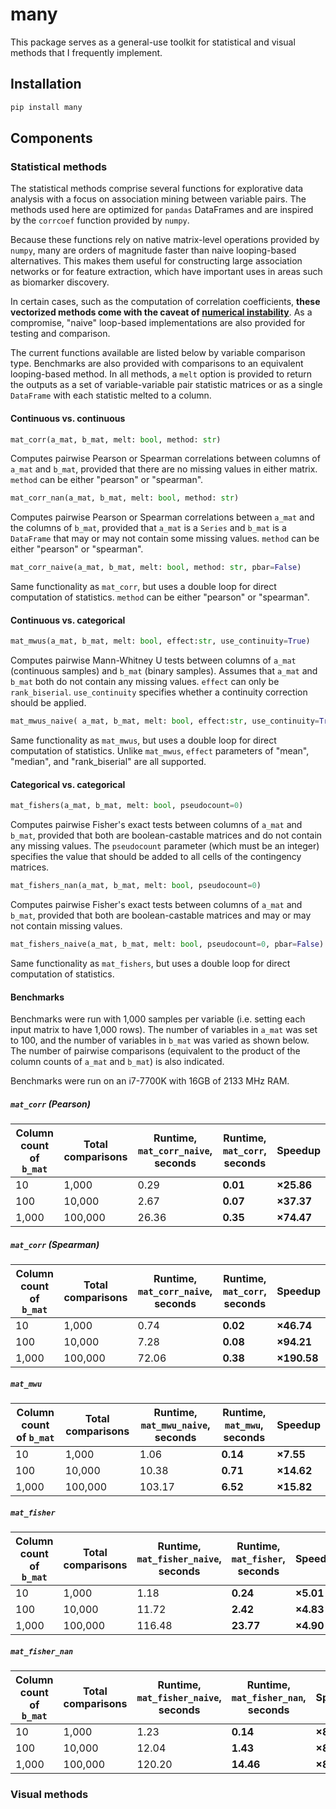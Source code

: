 # many

This package serves as a general-use toolkit for statistical and visual methods that I frequently implement.

## Installation

```bash
pip install many
```

## Components

### Statistical methods

The statistical methods comprise several functions for explorative data analysis with a focus on association mining between variable pairs. The methods used here are optimized for `pandas` DataFrames and are inspired by the `corrcoef` function provided by `numpy`.

Because these functions rely on native matrix-level operations provided by `numpy`, many are orders of magnitude faster than naive looping-based alternatives. This makes them useful for constructing large association networks or for feature extraction, which have important uses in areas such as biomarker discovery. 

In certain cases, such as the computation of correlation coefficients, **these vectorized methods come with the caveat of [numerical instability](https://stats.stackexchange.com/questions/94056/instability-of-one-pass-algorithm-for-correlation-coefficient)**. As a compromise, "naive" loop-based implementations are also provided for testing and comparison.

The current functions available are listed below by variable comparison type. Benchmarks are also provided with comparisons to an equivalent looping-based method. In all methods, a `melt` option is provided to return the outputs as a set of variable-variable pair statistic matrices or as a single `DataFrame` with each statistic melted to a column.

#### Continuous vs. continuous

```python
mat_corr(a_mat, b_mat, melt: bool, method: str)
```

Computes pairwise Pearson or Spearman correlations between columns of `a_mat` and `b_mat`, provided that there are no missing values in either matrix. `method` can be either "pearson" or "spearman".

```python
mat_corr_nan(a_mat, b_mat, melt: bool, method: str)
```

Computes pairwise Pearson or Spearman correlations between `a_mat` and the columns of `b_mat`, provided that `a_mat` is a `Series` and `b_mat` is a `DataFrame` that may or may not contain some missing values. `method` can be either "pearson" or "spearman".

```python
mat_corr_naive(a_mat, b_mat, melt: bool, method: str, pbar=False)
```

Same functionality as `mat_corr`, but uses a double loop for direct computation of statistics. `method` can be either "pearson" or "spearman".

#### Continuous vs. categorical

```python
mat_mwus(a_mat, b_mat, melt: bool, effect:str, use_continuity=True)
```

Computes pairwise Mann-Whitney U tests between columns of `a_mat` (continuous samples) and `b_mat` (binary samples). Assumes that `a_mat` and `b_mat` both do not contain any missing values. `effect` can only be `rank_biserial`. `use_continuity` specifies whether a continuity correction should be applied.

```python
mat_mwus_naive( a_mat, b_mat, melt: bool, effect:str, use_continuity=True, pbar=False)
```

Same functionality as `mat_mwus`, but uses a double loop for direct computation of statistics. Unlike `mat_mwus`, `effect` parameters of "mean", "median", and "rank_biserial" are all supported.

#### Categorical vs. categorical

```python
mat_fishers(a_mat, b_mat, melt: bool, pseudocount=0)
```

Computes pairwise Fisher's exact tests between columns of `a_mat` and `b_mat`, provided that both are boolean-castable matrices and do not contain any missing values. The `pseudocount` parameter (which must be an integer) specifies the value that should be added to all cells of the contingency matrices.

```python
mat_fishers_nan(a_mat, b_mat, melt: bool, pseudocount=0)
```

Computes pairwise Fisher's exact tests between columns of `a_mat` and `b_mat`, provided that both are boolean-castable matrices and may or may not contain missing values.

```python
mat_fishers_naive(a_mat, b_mat, melt: bool, pseudocount=0, pbar=False)
```

Same functionality as `mat_fishers`, but uses a double loop for direct computation of statistics.

#### Benchmarks

Benchmarks were run with 1,000 samples per variable (i.e. setting each input matrix to have 1,000 rows). The number of variables in `a_mat` was set to 100, and the number of variables in `b_mat` was varied as shown below. The number of pairwise comparisons (equivalent to the product of the column counts of `a_mat` and `b_mat`) is also indicated.

Benchmarks were run on an i7-7700K with 16GB of 2133 MHz RAM.

##### `mat_corr` (Pearson)

| Column count of `b_mat` | Total comparisons | Runtime, `mat_corr_naive`, seconds | Runtime, `mat_corr`, seconds | Speedup    |
| ----------------------- | ----------------- | ---------------------------------- | ---------------------------- | ---------- |
| 10                      | 1,000             | 0.29                               | **0.01**                     | **×25.86** |
| 100                     | 10,000            | 2.67                               | **0.07**                     | **×37.37** |
| 1,000                   | 100,000           | 26.36                              | **0.35**                     | **×74.47** |

##### `mat_corr` (Spearman)

| Column count of `b_mat` | Total comparisons | Runtime, `mat_corr_naive`, seconds | Runtime, `mat_corr`, seconds | Speedup     |
| ----------------------- | ----------------- | ---------------------------------- | ---------------------------- | ----------- |
| 10                      | 1,000             | 0.74                               | **0.02**                     | **×46.74**  |
| 100                     | 10,000            | 7.28                               | **0.08**                     | **×94.21**  |
| 1,000                   | 100,000           | 72.06                              | **0.38**                     | **×190.58** |

##### `mat_mwu`

| Column count of `b_mat` | Total comparisons | Runtime, `mat_mwu_naive`, seconds | Runtime, `mat_mwu`, seconds | Speedup    |
| ----------------------- | ----------------- | --------------------------------- | --------------------------- | ---------- |
| 10                      | 1,000             | 1.06                              | **0.14**                    | **×7.55**  |
| 100                     | 10,000            | 10.38                             | **0.71**                    | **×14.62** |
| 1,000                   | 100,000           | 103.17                            | **6.52**                    | **×15.82** |

##### `mat_fisher`

| Column count of `b_mat` | Total comparisons | Runtime, `mat_fisher_naive`, seconds | Runtime, `mat_fisher`, seconds | Speedup   |
| ----------------------- | ----------------- | ------------------------------------ | ------------------------------ | --------- |
| 10                      | 1,000             | 1.18                                 | **0.24**                       | **×5.01** |
| 100                     | 10,000            | 11.72                                | **2.42**                       | **×4.83** |
| 1,000                   | 100,000           | 116.48                               | **23.77**                      | **×4.90** |

##### `mat_fisher_nan`

| Column count of `b_mat` | Total comparisons | Runtime, `mat_fisher_naive`, seconds | Runtime, `mat_fisher_nan`, seconds | Speedup   |
| ----------------------- | ----------------- | ------------------------------------ | ---------------------------------- | --------- |
| 10                      | 1,000             | 1.23                                 | **0.14**                           | **×8.56** |
| 100                     | 10,000            | 12.04                                | **1.43**                           | **×8.40** |
| 1,000                   | 100,000           | 120.20                               | **14.46**                          | **×8.31** |

### Visual methods

